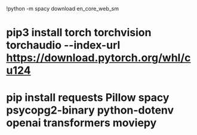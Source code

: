 !python -m spacy download en_core_web_sm
# pip3 install torch torchvision torchaudio --index-url https://download.pytorch.org/whl/cu124
# pip install requests Pillow spacy psycopg2-binary python-dotenv openai transformers moviepy